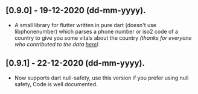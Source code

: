 ## [0.9.0] - 19-12-2020 (dd-mm-yyyy).

* A small library for flutter written in pure dart (doesn't use libphonenumber) which parses a phone number or iso2 code of a country to give you some vitals about the country *(thanks for everyone who contributed to the data [here](https://gist.github.com/Goles/3196253))*

## [0.9.1] - 22-12-2020 (dd-mm-yyyy).

* Now supports dart null-safety, use this version if you prefer using null safety, Code is well documented.

